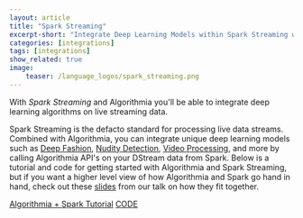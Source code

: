 ```yaml
---
layout: article
title: "Spark Streaming"
excerpt-short: "Integrate Deep Learning Models within Spark Streaming with Algorithmia"
categories: [integrations]
tags: [integrations]
show_related: true
image:
    teaser: /language_logos/spark_streaming.png
---
```


With *Spark Streaming* and Algorithmia you'll be able to integrate deep learning algorithms on live streaming data.

Spark Streaming is the defacto standard for processing live data streams. Combined with Algorithmia, you can integrate unique deep learning models such as <a href="/algorithms/algorithmiahq/DeepFashion">Deep Fashion</a>, <a href="/algorithms/sfw/NudityDetectioni2v">Nudity Detection</a>, <a href="/algorithms/media/VideoTransform">Video Processing</a>, and more by calling Algorithmia API's on your DStream data from Spark. Below is a tutorial and code for getting started with Algorithmia and Spark Streaming, but if you want a higher level view of how Algorithmia and Spark go hand in hand, check out these <a href="https://algorithmia.com/blog/algorithmia-and-spark/">slides</a> from our talk on how they fit together.

<a href="https://algorithmia.com/blog/getting-started-with-algorithmia-in-spark/" class="btn btn-default btn-primary"><i class="fa fa-book" aria-hidden="true"></i> Algorithmia + Spark Tutorial</a>
<a href="https://github.com/algorithmiaio/sample-apps/tree/master/scala/twitter_deepfashion" class="btn btn-default btn-primary"><i class="fa fa-github" aria-hidden="true"></i> CODE</a>

